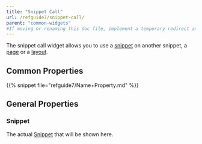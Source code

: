 ```yaml
---
title: "Snippet Call"
url: /refguide7/snippet-call/
parent: "common-widgets"
#If moving or renaming this doc file, implement a temporary redirect and let the respective team know they should update the URL in the product. See Mapping to Products for more details.
---
```



The snippet call widget allows you to use a [snippet](/refguide7/snippet/) on another snippet, a [page](/refguide7/page/) or a [layout](/refguide7/layout/).

## Common Properties

{{% snippet file="refguide7/Name+Property.md" %}}

## General Properties

### Snippet

The actual [Snippet](/refguide7/snippet/) that will be shown here.
